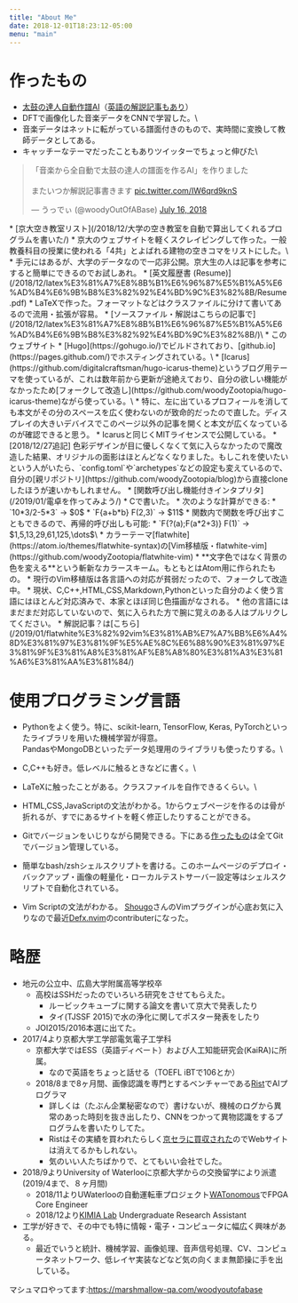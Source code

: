 ```yaml
---
title: "About Me"
date: 2018-12-01T18:23:12-05:00
menu: "main"
---
```


# 作ったもの
* [太鼓の達人自動作譜AI](/2018/07/cnnで太鼓の達人の譜面を自動生成するプログラムを書いた/)（[英語の解説記事もあり](https://medium.com/datadriveninvestor/automatic-drummer-with-deep-learning-3e92723b5a79)）
 * DFTで画像化した音楽データをCNNで学習した。\
 * 音楽データはネットに転がっている譜面付きのもので、実時間に変換して教師データとしてある。
 * キャッチーなテーマだったこともありツイッターでちょっと伸びた\
<blockquote class="twitter-tweet" data-lang="en"><p lang="ja" dir="ltr">「音楽から全自動で太鼓の達人の譜面を作るAI」を作りました<br><br>またいつか解説記事書きます <a href="https://t.co/IW6qrd9knS">pic.twitter.com/IW6qrd9knS</a></p>&mdash; うっでぃ (@woodyOutOfABase) <a href="https://twitter.com/woodyOutOfABase/status/1018708633511575553?ref_src=twsrc%5Etfw">July 16, 2018</a></blockquote>
<script async src="https://platform.twitter.com/widgets.js" charset="utf-8"></script>
* [京大空き教室リスト](/2018/12/大学の空き教室を自動で算出してくれるプログラムを書いた/)
 * 京大のウェブサイトを軽くスクレイピングして作った。一般教養科目の授業に使われる「4共」とよばれる建物の空きコマをリストにした。\
 * 手元にはあるが、大学のデータなので一応非公開。京大生の人は記事を参考にすると簡単にできるのでお試しあれ。
* [英文履歴書 (Resume)](/2018/12/latex%E3%81%A7%E8%8B%B1%E6%96%87%E5%B1%A5%E6%AD%B4%E6%9B%B8%E3%82%92%E4%BD%9C%E3%82%8B/Resume.pdf)
  * LaTeXで作った。フォーマットなどはクラスファイルに分けて書いてあるので流用・拡張が容易。
  * [ソースファイル・解説はこちらの記事で](/2018/12/latex%E3%81%A7%E8%8B%B1%E6%96%87%E5%B1%A5%E6%AD%B4%E6%9B%B8%E3%82%92%E4%BD%9C%E3%82%8B/)\
* このウェブサイト
    * [Hugo](https://gohugo.io/)でビルドされており、[github.io](https://pages.github.com/)でホスティングされている。\
    * [Icarus](https://github.com/digitalcraftsman/hugo-icarus-theme)というブログ用テーマを使っているが、これは数年前から更新が途絶えており、自分の欲しい機能がなかったため[フォークして改造し](https://github.com/woodyZootopia/hugo-icarus-theme)ながら使っている。\
        * 特に、左に出ているプロフィールを消しても本文がその分のスペースを広く使わないのが致命的だったので直した。ディスプレイの大きいデバイスでこのページ以外の記事を開くと本文が広くなっているのが確認できると思う。
        * Icarusと同じくMITライセンスで公開している。
        * [2018/12/27追記] 色彩デザインが目に優しくなくて気に入らなかったので魔改造した結果、オリジナルの面影はほとんどなくなりました。もしこれを使いたいという人がいたら、`config.toml`や`archetypes`などの設定も変えているので、自分の[親リポジトリ](https://github.com/woodyZootopia/blog)から直接cloneしたほうが速いかもしれません。
* [関数呼び出し機能付きインタプリタ](/2019/01/電卓を作ってみよう/)
    * Cで書いた。
    * 次のような計算ができる:
        * `10*3/2-5*3` → $0$
        * `F{a+b*b} F(2,3)` → $11$
    * 関数内で関数を呼び出すこともできるので、再帰的呼び出しも可能:
        * `F{?(a);F(a*2+3)} F(1)` → $1,5,13,29,61,125,\dots$\
* カラーテーマ[flatwhite](https://atom.io/themes/flatwhite-syntax)の[Vim移植版・flatwhite-vim](https://github.com/woodyZootopia/flatwhite-vim)
    * **文字色ではなく背景の色を変える**という斬新なカラースキーム。もともとはAtom用に作られたもの。
    * 現行のVim移植版は各言語への対応が貧弱だったので、フォークして改造中。
        * 現状、C,C++,HTML,CSS,Markdown,Pythonといった自分のよく使う言語にはほとんど対応済みで、本家とほぼ同じ色描画がなされる。
        * 他の言語にはまだまだ対応していないので、気に入られた方で腕に覚えのある人はプルリクしてください。
    * 解説記事？は[こちら](/2019/01/flatwhite%E3%82%92vim%E3%81%AB%E7%A7%BB%E6%A4%8D%E3%81%97%E3%81%9F%E5%AE%8C%E6%88%90%E3%81%97%E3%81%9F%E3%81%A8%E3%81%AF%E8%A8%80%E3%81%A3%E3%81%A6%E3%81%AA%E3%81%84/)


# 使用プログラミング言語
* Pythonをよく使う。特に、scikit-learn, TensorFlow, Keras, PyTorchといったライブラリを用いた機械学習が得意。\
PandasやMongoDBといったデータ処理用のライブラリも使ったりする。\

* C,C++も好き。低レベルに触るときなどに書く。\

* LaTeXに触ったことがある。クラスファイルを自作できるくらい。\

* HTML,CSS,JavaScriptの文法がわかる。1からウェブページを作るのは骨が折れるが、すでにあるサイトを軽く修正したりすることができる。

* Gitでバージョンをいじりながら開発できる。下にある[作ったもの](#作ったもの)は全てGitでバージョン管理している。

* 簡単なbash/zshシェルスクリプトを書ける。このホームページのデプロイ・バックアップ・画像の軽量化・ローカルテストサーバー設定等はシェルスクリプトで自動化されている。

* Vim Scriptの文法がわかる。
[Shougo](https://github.com/Shougo)さんのVimプラグインが心底お気に入りなので最近[Defx.nvim](https://github.com/Shougo/defx.nvim)のcontributerになった。

# 略歴
* 地元の公立中、広島大学附属高等学校卒
    * 高校はSSHだったのでいろいろ研究をさせてもらえた。
        * ルービックキューブに関する論文を書いて京大で発表したり
        * タイ(TJSSF 2015)で水の浄化に関してポスター発表をしたり
    * JOI2015/2016本選に出てた。
* 2017/4より京都大学工学部電気電子工学科
    * 京都大学ではESS（英語ディベート）および人工知能研究会(KaiRA)に所属。
        * なので英語をちょっと話せる（TOEFL iBTで106とか）
    * 2018/8まで8ヶ月間、画像認識を専門とするベンチャーである[Rist](https://www.rist.co.jp/)でAIプログラマ
        * 詳しくは（たぶん企業秘密なので）書けないが、機械のログから異常のあった時刻を抜き出したり、CNNをつかって異物認識をするプログラムを書いたりしてた。
        * Ristはその実績を買われたらしく[京セラに買収された](https://prtimes.jp/main/html/rd/p/000000098.000009956.html)のでWebサイトは消えてるかもしれない。
        * 気のいい人たちばかりで、とてもいい会社でした。
* 2018/9よりUniversity of Waterlooに京都大学からの交換留学により派遣(2019/4まで、８ヶ月間)
    * 2018/11よりUWaterlooの自動運転車プロジェクト[WATonomous](https://watonomous.ca)でFPGA Core Engineer
    * 2018/12より[KIMIA Lab](http://kimia.uwaterloo.ca) Undergraduate Research Assistant
* 工学が好きで、その中でも特に情報・電子・コンピュータに幅広く興味がある。
    * 最近でいうと統計、機械学習、画像処理、音声信号処理、CV、コンピュータネットワーク、低レイヤ実装などなど気の向くまま無節操に手を出している。

マシュマロやってます:https://marshmallow-qa.com/woodyoutofabase
